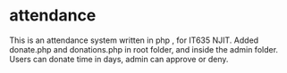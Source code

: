 # attendance
This is an attendance system written in php , for IT635 NJIT. 
Added donate.php and donations.php in root folder, and inside the admin folder. 
Users can donate time in days, admin can approve or deny. 

